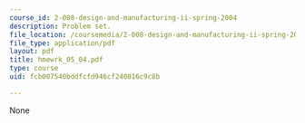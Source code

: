 ```yaml
---
course_id: 2-008-design-and-manufacturing-ii-spring-2004
description: Problem set.
file_location: /coursemedia/2-008-design-and-manufacturing-ii-spring-2004/fcb007540bddfcfd946cf240816c9c8b_hmewrk_05_04.pdf
file_type: application/pdf
layout: pdf
title: hmewrk_05_04.pdf
type: course
uid: fcb007540bddfcfd946cf240816c9c8b

---
```

None